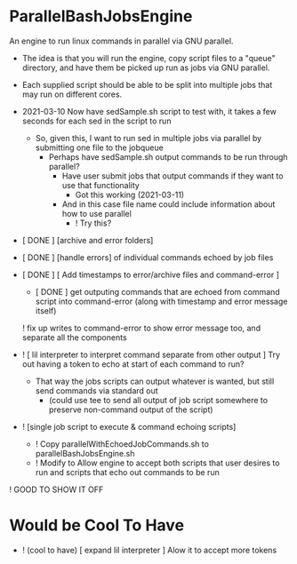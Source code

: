 # ParallelBashJobsEngine
An engine to run linux commands in parallel via GNU parallel. 

- The idea is that you will run the engine, copy script files to a "queue" directory, and have them be picked up run as jobs via GNU parallel.
- Each supplied script should be able to be split into multiple jobs that may run on different cores.


- 2021-03-10 Now have sedSample.sh script to test with, it takes a few seconds for each sed in the script to run
    - So, given this, I want to run sed in multiple jobs via parallel by submitting one file to the jobqueue
        - Perhaps have sedSample.sh output commands to be run through parallel? 
            - Have user submit jobs that output commands if they want to use that functionality
                - Got this working (2021-03-11)
            - And in this case file name could include information about how to use parallel
                - ! Try this?

- [ DONE ] [archive and error folders] 

- [ DONE ] [handle errors] of individual commands echoed by job files

- [ DONE ] [ Add timestamps to error/archive files and command-error ]
    - [ DONE ] get outputing commands that are echoed from command script into command-error (along with timestamp and error message itself)


    ! fix up writes to command-error to show error message too, and separate all the components

- ! [ lil interpreter to interpret command separate from other output ] Try out having a token to echo at start of each command to run? 
    - That way the jobs scripts can output whatever is wanted, but still send commands via standard out
        - (could use tee to send all output of job script somewhere to preserve non-command output of the script)

- ! [single job script to execute & command echoing scripts] 
    - ! Copy parallelWithEchoedJobCommands.sh to parallelBashJobsEngine.sh
    - ! Modify to Allow engine to accept both scripts that user desires to run and scripts that echo out commands to be run





! GOOD TO SHOW IT OFF









# Would be Cool To Have
- ! (cool to have) [ expand lil interpreter ] Alow it to accept more tokens